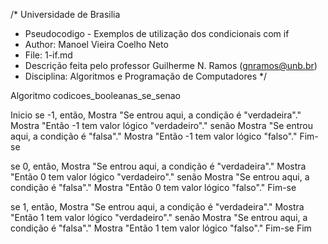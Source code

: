 /*	Universidade de Brasilia
 *	Pseudocodigo - Exemplos de utilização dos condicionais com if
 *	Author: Manoel Vieira Coelho Neto
 * 	File: 1-if.md
 * 	Descrição feita pelo professor Guilherme N. Ramos (gnramos@unb.br)
 *	Disciplina: Algoritmos e Programação de Computadores */
 
Algoritmo codicoes_booleanas_se_senao

Inicio
se -1, então,
	Mostra "Se entrou aqui, a condição é "verdadeira"."
	Mostra "Então -1 tem valor lógico "verdadeiro"."
senão
	Mostra "Se entrou aqui, a condição é "falsa"."
	Mostra "Então -1 tem valor lógico "falso"."
Fim-se

se 0, então,
	Mostra "Se entrou aqui, a condição é "verdadeira"."
	Mostra "Então 0 tem valor lógico "verdadeiro"."
senão
	Mostra "Se entrou aqui, a condição é "falsa"."
	Mostra "Então 0 tem valor lógico "falso"."
Fim-se

se 1, então,
	Mostra "Se entrou aqui, a condição é "verdadeira"."
	Mostra "Então 1 tem valor lógico "verdadeiro"."
senão
	Mostra "Se entrou aqui, a condição é "falsa"."
	Mostra "Então 1 tem valor lógico "falso"."
Fim-se
Fim

